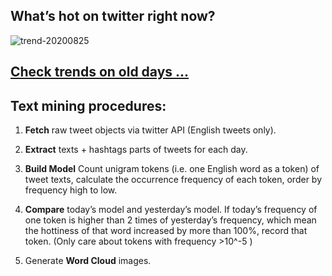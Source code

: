 ## What’s hot on twitter right now?

![trend-20200825][wordcloud]

[wordcloud]: https://raw.githubusercontent.com/xdqc/tweet-trend-everyday/master/word-cloud/trend-20200825.png?token=AF5V4P7ADR6KQBZ4CEDTNIK6AXRMU "trend-20200825"

## [Check trends on old days ...](https://github.com/xdqc/tweet-trend-everyday/tree/master/word-cloud)

## Text mining procedures:

1. **Fetch** raw tweet objects via twitter API (English tweets only).

2. **Extract** texts + hashtags parts of tweets for each day.

3. **Build Model** Count unigram tokens (i.e. one English word as a token) of tweet texts, calculate the occurrence frequency of each token, order by frequency high to low.

4. **Compare** today’s model and yesterday’s model. If today’s frequency of one token is higher than 2 times of yesterday’s frequency, which mean the hottiness of that word increased by more than 100%, record that token. (Only care about tokens with frequency >10^-5 )

5. Generate **Word Cloud** images.
